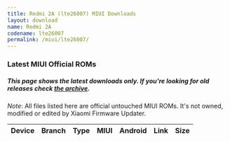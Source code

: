 ```yaml
---
title: Redmi 2A (lte26007) MIUI Downloads
layout: download
name: Redmi 2A
codename: lte26007
permalink: /miui/lte26007/
---
```

### Latest MIUI Official ROMs
##### This page shows the latest downloads only. If you're looking for old releases check [the archive](/archive/miui/lte26007/).
*Note*: All files listed here are official untouched MIUI ROMs. It's not owned, modified or edited by Xiaomi Firmware Updater.

<div class="table-responsive-md" id="table-wrapper">
<table id="miui" class="display dt-responsive compact table table-striped table-hover table-sm">
    <thead class="thead-dark">
        <tr>
            <th>Device</th>
            <th>Branch</th>
            <th>Type</th>
            <th>MIUI</th>
            <th>Android</th>
            <th>Link</th>
            <th>Size</th>
        </tr>
    </thead>
    <script>loadMiuiDownloads('lte26007')</script>
</table>
</div>

